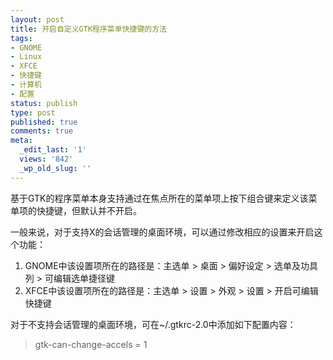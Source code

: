 ```yaml
---
layout: post
title: 开启自定义GTK程序菜单快捷键的方法
tags:
- GNOME
- Linux
- XFCE
- 快捷键
- 计算机
- 配置
status: publish
type: post
published: true
comments: true
meta:
  _edit_last: '1'
  views: '842'
  _wp_old_slug: ''
---
```

基于GTK的程序菜单本身支持通过在焦点所在的菜单项上按下组合键来定义该菜单项的快捷键，但默认并不开启。

一般来说，对于支持X的会话管理的桌面环境，可以通过修改相应的设置来开启这个功能：
<ol>
	<li>GNOME中该设置项所在的路径是：主选单 > 桌面 > 偏好设定 > 选单及功具列 > 可编辑选单捷径键</li>
	<li>XFCE中该设置项所在的路径是：主选单 > 设置 > 外观 > 设置 > 开启可编辑快捷键</li>
</ol>

对于不支持会话管理的桌面环境，可在~/.gtkrc-2.0中添加如下配置内容：

<blockquote>
gtk-can-change-accels = 1
</blockquote>



